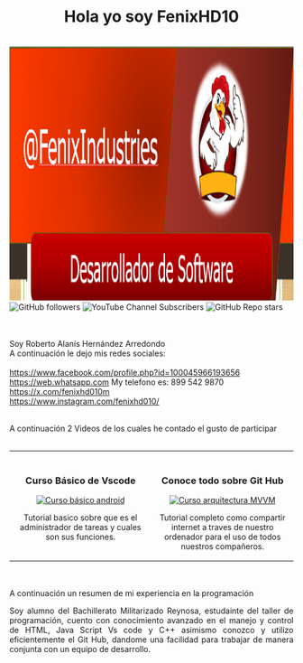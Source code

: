<div align="center">
<h1 aling="center">Hola yo soy FenixHD10</h1> <br>
</div>
<img src="imagen_2024-10-23_075934461.png" alt="Imagen centrada" width="100%" height="450px">
<img alt="GitHub followers" src="https://img.shields.io/github/followers/FenixHD10">
<img alt="YouTube Channel Subscribers" src="https://img.shields.io/youtube/channel/subscribers/UCMDbs6Khe3_AWB1W6shnCog">
<img alt="GitHub Repo stars" src="https://img.shields.io/github/stars/FenixHD10/hola">

<br><br>
Soy Roberto Alanís Hernández Arredondo <br>
A continuación le dejo mis redes sociales: <br><br>
https://www.facebook.com/profile.php?id=100045966193656 <br>
https://web.whatsapp.com My telefono es: 899 542 9870 <br>
https://x.com/fenixhd010m <br>
https://www.instagram.com/fenixhd010/ <br><br>


  A continuación 2 Videos de los cuales he contado el gusto de participar <br><br>


<table>
<tr>
<td width="50%">
<h3 align="center">Curso Básico de Vscode</h3>
<div align="center">
<a href="https://www.youtube.com/watch?v=gxaOjRjRV5Y" target="_blank"><img src="https://i.ytimg.com/an_webp/gxaOjRjRV5Y/mqdefault_6s.webp?du=3000&sqp=CPbworkG&rs=AOn4CLBweWG69H5pO1xoUqieop_aUUxzlA" width="400" alt="Curso básico android"></a>
<br>
<p>Tutorial basico sobre que es el administrador de tareas y cuales son sus funciones.</p>
</div>
                                                                                     
</td>
<td width="50%"><br>
<h3 align="center">Conoce todo sobre Git Hub</h3>
<div align="center">                                       
<a href="https://www.youtube.com/watch?v=Wsy_WYaczDE" target="_blank"><img src="https://i.ytimg.com/an_webp/gxaOjRjRV5Y/mqdefault_6s.webp?du=3000&sqp=CPbworkG&rs=AOn4CLBweWG69H5pO1xoUqieop_aUUxzlA" width="400" alt="Curso arquitectura MVVM"></a>
<br>
</p>Tutorial completo como compartir internet a traves de nuestro ordenador para el uso de todos nuestros compañeros.</p>
</div>                                                             
</table>                                                                                 
</div>


<br><br>
A continuación un resumen de mi experiencia en la programación
<br>

<div align="justify">
<p aling="justify">Soy alumno del Bachillerato Militarizado Reynosa, estudainte del taller de programación, cuento con conocimiento avanzado en el manejo y control de HTML, Java Script Vs code y C++  asimismo conozco y utilizo eficientemente el Git Hub, dandome una facilidad para trabajar de manera conjunta con un equipo de desarrollo.</p>
</div>
<!--- https://www.youtube.com/@robertoalanishernandezarre4001 https://www.youtube.com/watch?v=gxaOjRjRV5Y
FenixHD10/FenixHD10 is a ✨ special ✨ repository because its `README.md` (this file) appears on your GitHub profile.
You can click the Preview link to take a look at your changes.
--->
